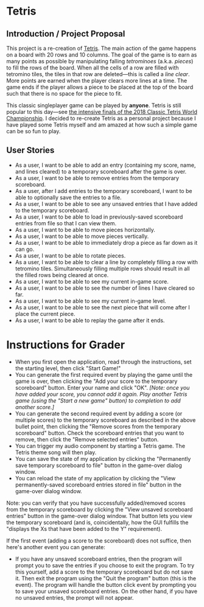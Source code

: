 # Tetris

## Introduction / Project Proposal

This project is a re-creation of [Tetris](https://en.wikipedia.org/wiki/Tetris). The main action of the game
happens on a board with 20 rows and 10 columns. The goal of the game is to earn as many points as possible by 
manipulating falling *tetrominoes* (a.k.a. *pieces*) to fill the rows of the board. When all the cells of a row are 
filled with tetromino tiles, the tiles in that row are deleted—this is called a *line clear*. More points are earned 
when the player clears more lines at a time. The game ends if the player allows a piece to be placed at the top 
of the board such that there is no space for the piece to fit.

This classic singleplayer game can be played by **anyone**. Tetris is still popular to this day—see [the intensive
finals of the 2018 Classic Tetris World Championship](https://www.youtube.com/watch?v=L_UPHsGR6fM). I decided to
re-create Tetris as a personal project because I have played some Tetris myself and am amazed at how such a simple 
game can be so fun to play.

## User Stories

- As a user, I want to be able to add an entry (containing my score, name, and lines cleared) to a temporary
scoreboard after the game is over.
- As a user, I want to be able to remove entries from the temporary scoreboard.
- As a user, after I add entries to the temporary scoreboard, I want to be able to optionally save the entries to a 
file.
- As a user, I want to be able to see any unsaved entries that I have added to the temporary scoreboard.
- As a user, I want to be able to load in previously-saved scoreboard entries from file so that I can view them.
- As a user, I want to be able to move pieces horizontally.
- As a user, I want to be able to move pieces vertically.
- As a user, I want to be able to immediately drop a piece as far down as it can go.
- As a user, I want to be able to rotate pieces.
- As a user, I want to be able to clear a line by completely filling a row with tetromino tiles. Simultaneously 
filling multiple rows should result in all the filled rows being cleared at once.
- As a user, I want to be able to see my current in-game score.
- As a user, I want to be able to see the number of lines I have cleared so far.
- As a user, I want to be able to see my current in-game level.
- As a user, I want to be able to see the next piece that will come after I place the current piece.
- As a user, I want to be able to replay the game after it ends.

# Instructions for Grader

- When you first open the application, read through the instructions, set the starting level, then click "Start Game!"
- You can generate the first required event by playing the game until the game is over, then clicking
the "Add your score to the temporary scoreboard" button. Enter your name and click "OK". *[Note: once you have
added your score, you cannot add it again. Play another Tetris game (using the "Start a new game" button) to completion
 to add another score.]*
- You can generate the second required event by adding a score (or multiple scores) to the temporary scoreboard 
as described in the above bullet point, then clicking the "Remove scores from the temporary scoreboard" button. Check
the scoreboard entries that you want to remove, then click the "Remove selected entries" button.
- You can trigger my audio component by starting a Tetris game. The Tetris theme song will then play.
- You can save the state of my application by clicking the "Permanently save temporary scoreboard to file" button
in the game-over dialog window.
- You can reload the state of my application by clicking the "View permanently-saved scoreboard entries stored in file"
button in the game-over dialog window.

Note: you can verify that you have successfully added/removed scores from the temporary scoreboard by clicking
the "View unsaved scoreboard entries" button in the game-over dialog window. That button lets you view the temporary 
scoreboard (and is, coincidentally, how the GUI fulfills the "displays the Xs that have been added to the Y" 
requirement).

If the first event (adding a score to the scoreboard) does not suffice, then here's another event you can generate:

- If you have any unsaved scoreboard entries, then the program will prompt you to save the entries if you choose to
exit the program. To try this yourself, add a score to the temporary scoreboard but do not save it. Then exit the
program using the "Quit the program" button (this is the event). The program will handle the button click event by
prompting you to save your unsaved scoreboard entries. On the other hand, if you have no unsaved entries, the prompt 
will not appear.